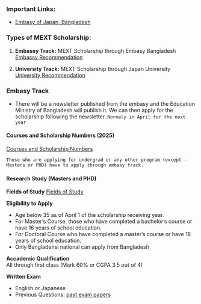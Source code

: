 ### **Important Links:**
- [Embasy of Japan, Bangladesh](https://www.bd.emb-japan.go.jp/itpr_en/scholarshipnotice.html)

### **Types of MEXT Scholarship:**
1. **Embassy Track:** MEXT Scholarship through Embasy Bangladesh
    [Embassy Recommendation](embassy_recommendation.PNG)

2. **University Track:** MEXT Scholarship through Japan University  
    [University Recommendation](university_recommendation.PNG)

### **Embasy Track**
- There will be a newsletter published from the embasy and the Education Ministry of Bangladesh will publish it. We can then apply for the scholarship following the newsletter. `Normaly in April for the next year`

#### **Courses and Scholarship Numbers (2025)**
[Courses and Scholarship Numbers](newsleter1_2025.PNG)

`Those who are applying for undergrad or any other program (except - Masters or PHD) have to apply through embasy track.`

#### **Research Study (Masters and PHD)**

**Fields of Study**
    [Fields of Study](fields_of_study.PNG)

**Eligibility to Apply**
- Age below 35 as of April 1 of the scholarship receiving year.
- For Master’s Course, those who have completed a bachelor’s course or have 16 years of school education.
- For Doctoral Course who have completed a master’s course or have 18 years of school education.
- Only Bangladehsi national can apply from Bangladesh

**Accademic Qualification**<br>
All through first class (Mark 60% or CGPA 3.5 out of 4)

**Written Exam**
- English or Japanese
- Previous Questions: [past exam papers](https://www.studyinjapan.go.jp/en/planning/scholarships/mext-scholarships/examination.html)